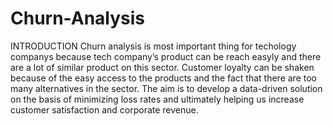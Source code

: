 # Churn-Analysis
INTRODUCTION Churn analysis is most important thing for techology companys because tech company’s product can be reach easyly and there are a lot of similar product on this sector. Customer loyalty can be shaken because of the easy access to the products and the fact that there are too many alternatives in the sector. The aim is to develop a data-driven solution on the basis of minimizing loss rates and ultimately helping us increase customer satisfaction and corporate revenue.
